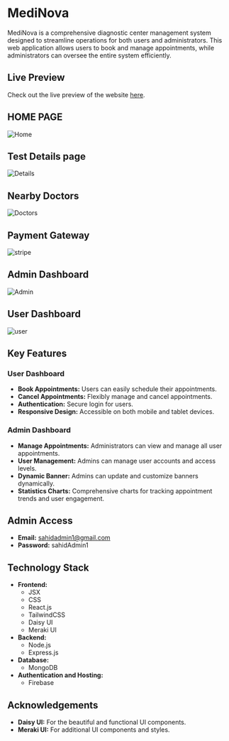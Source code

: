# MediNova

MediNova is a comprehensive diagnostic center management system designed to streamline operations for both users and administrators. This web application allows users to book and manage appointments, while administrators can oversee the entire system efficiently.

## Live Preview

Check out the live preview of the website [here](https://medinova-dc16a.firebaseapp.com).

## HOME PAGE

![Home](https://i.ibb.co/KyTgHsM/SCR-20240626-qqhg.jpg)

## Test Details page

![Details](https://i.ibb.co/FmsJK12/SCR-20240626-qqlr.jpg)

## Nearby Doctors

![Doctors](https://i.ibb.co/zrXvT0g/SCR-20240626-qqtc.jpg)

## Payment Gateway

![stripe](https://i.ibb.co/fS7FMyS/SCR-20240626-qrun.png)

## Admin Dashboard

![Admin](https://i.ibb.co/QF5QgS9/SCR-20240626-qqzf.png)

## User Dashboard

![user](https://i.ibb.co/YPHcjR4/SCR-20240626-qrgj.png)

## Key Features

### User Dashboard

- **Book Appointments:** Users can easily schedule their appointments.
- **Cancel Appointments:** Flexibly manage and cancel appointments.
- **Authentication:** Secure login for users.
- **Responsive Design:** Accessible on both mobile and tablet devices.

### Admin Dashboard

- **Manage Appointments:** Administrators can view and manage all user appointments.
- **User Management:** Admins can manage user accounts and access levels.
- **Dynamic Banner:** Admins can update and customize banners dynamically.
- **Statistics Charts:** Comprehensive charts for tracking appointment trends and user engagement.

## Admin Access

- **Email:** sahidadmin1@gmail.com
- **Password:** sahidAdmin1

## Technology Stack

- **Frontend:**
  - JSX
  - CSS
  - React.js
  - TailwindCSS
  - Daisy UI
  - Meraki UI
- **Backend:**
  - Node.js
  - Express.js
- **Database:**
  - MongoDB
- **Authentication and Hosting:**
  - Firebase

## Acknowledgements

- **Daisy UI:** For the beautiful and functional UI components.
- **Meraki UI:** For additional UI components and styles.
